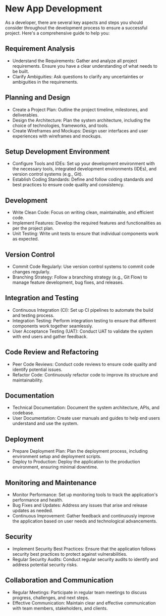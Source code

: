 # New App Development

As a developer, there are several key aspects and steps you should consider throughout the development process to ensure a successful project. Here's a comprehensive guide to help you:

## Requirement Analysis

- Understand the Requirements: Gather and analyze all project requirements. Ensure you have a clear understanding of what needs to be built.
- Clarify Ambiguities: Ask questions to clarify any uncertainties or ambiguities in the requirements.

## Planning and Design

- Create a Project Plan: Outline the project timeline, milestones, and deliverables.
- Design the Architecture: Plan the system architecture, including the choice of technologies, frameworks, and tools.
- Create Wireframes and Mockups: Design user interfaces and user experiences with wireframes and mockups.

## Setup Development Environment

- Configure Tools and IDEs: Set up your development environment with the necessary tools, integrated development environments (IDEs), and version control systems (e.g., Git).
- Establish Coding Standards: Define and follow coding standards and best practices to ensure code quality and consistency.

## Development

- Write Clean Code: Focus on writing clean, maintainable, and efficient code.
- Implement Features: Develop the required features and functionalities as per the project plan.
- Unit Testing: Write unit tests to ensure that individual components work as expected.

## Version Control

- Commit Code Regularly: Use version control systems to commit code changes regularly.
- Branching Strategy: Follow a branching strategy (e.g., Git Flow) to manage feature development, bug fixes, and releases.

## Integration and Testing

- Continuous Integration (CI): Set up CI pipelines to automate the build and testing process.
- Integration Testing: Perform integration testing to ensure that different components work together seamlessly.
- User Acceptance Testing (UAT): Conduct UAT to validate the system with end users and gather feedback.

## Code Review and Refactoring

- Peer Code Reviews: Conduct code reviews to ensure code quality and identify potential issues.
- Refactor Code: Continuously refactor code to improve its structure and maintainability.

## Documentation

- Technical Documentation: Document the system architecture, APIs, and codebase.
- User Documentation: Create user manuals and guides to help end users understand and use the system.

## Deployment

- Prepare Deployment Plan: Plan the deployment process, including environment setup and deployment scripts.
- Deploy to Production: Deploy the application to the production environment, ensuring minimal downtime.

## Monitoring and Maintenance

- Monitor Performance: Set up monitoring tools to track the application's performance and health.
- Bug Fixes and Updates: Address any issues that arise and release updates as needed.
- Continuous Improvement: Gather feedback and continuously improve the application based on user needs and technological advancements.

## Security

- Implement Security Best Practices: Ensure that the application follows security best practices to protect against vulnerabilities.
- Regular Security Audits: Conduct regular security audits to identify and address potential security risks.

## Collaboration and Communication

- Regular Meetings: Participate in regular team meetings to discuss progress, challenges, and next steps.
- Effective Communication: Maintain clear and effective communication with team members, stakeholders, and clients.
  

